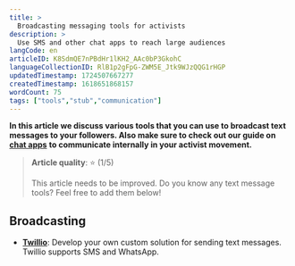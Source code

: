 ```yaml
---
title: >
  Broadcasting messaging tools for activists
description: >
  Use SMS and other chat apps to reach large audiences
langCode: en
articleID: K8SdmQE7nPBdHr1lKH2_AAc0bP3GkohC
languageCollectionID: RlB1p2gFpG-ZWM5E_Jtk9WJzQQG1rHGP
updatedTimestamp: 1724507667277
createdTimestamp: 1618651868157
wordCount: 75
tags: ["tools","stub","communication"]
---
```


**In this article we discuss various tools that you can use to broadcast text messages to your followers. Also make sure to check out our guide on** [**chat apps**](/tools/chat-apps) **to communicate internally in your activist movement.**

> **Article quality**: ⭐️ (1/5)
> 
> This article needs to be improved. Do you know any text message tools? Feel free to add them below!

## Broadcasting

-   [**Twillio**](https://www.twilio.com): Develop your own custom solution for sending text messages. Twillio supports SMS and WhatsApp.
